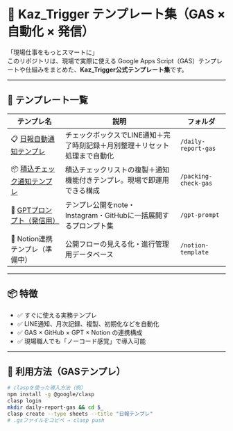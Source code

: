 # 🚀 Kaz_Trigger テンプレート集（GAS × 自動化 × 発信）

「現場仕事をもっとスマートに」  
このリポジトリは、現場で実際に使える Google Apps Script（GAS）テンプレートや仕組みをまとめた、**Kaz_Trigger公式テンプレート集**です。

---

## 🔧 テンプレート一覧

| テンプレ名 | 説明 | フォルダ |
|------------|------|----------|
| 📋 [日報自動通知テンプレ](./daily-report-gas) | チェックボックスでLINE通知＋完了時刻記録＋月別整理＋リセット処理まで自動化 | `/daily-report-gas` |
| 📦 [積込チェック通知テンプレ](./packing-check-gas) | 積込チェックリストの複製＋通知機能付きテンプレ。現場で即運用できる構成 | `/packing-check-gas` |
| 🧠 [GPTプロンプト（発信用）](./gpt-prompt) | テンプレ公開をnote・Instagram・GitHubに一括展開するプロンプト集 | `/gpt-prompt` |
| 📘 Notion連携テンプレ（準備中） | 公開フローの見える化・進行管理用データベース | `/notion-template` |

---

## 📦 特徴

- ✅ すぐに使える実務テンプレ
- ✅ LINE通知、月次記録、複製、初期化などを自動化
- ✅ GAS × GitHub × GPT × Notion の連携構成
- ✅ 現場職人でも「ノーコード感覚」で導入可能

---

## 🔧 利用方法（GASテンプレ）

```bash
# claspを使った導入方法（例）
npm install -g @google/clasp
clasp login
mkdir daily-report-gas && cd $_
clasp create --type sheets --title "日報テンプレ"
# .gsファイルをコピペ → clasp push
